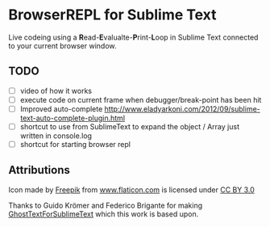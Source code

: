 # BrowserREPL for Sublime Text

Live codeing using a **R**ead-**E**valualte-**P**rint-**L**oop in Sublime Text connected to your current browser window.

## TODO
- [ ] video of how it works
- [ ] execute code on current frame when debugger/break-point has been hit
- [ ] Improved auto-complete
	http://www.eladyarkoni.com/2012/09/sublime-text-auto-complete-plugin.html
- [ ] shortcut to use from SublimeText to expand the object / Array just written in console.log
- [ ] shortcut for starting browser repl

## Attributions

<p>Icon made by <a href="http://www.freepik.com" title="Freepik">Freepik</a> from <a href="http://www.flaticon.com" title="Flaticon">www.flaticon.com</a> is licensed under <a href="http://creativecommons.org/licenses/by/3.0/" title="Creative Commons BY 3.0">CC BY 3.0</a></p>
<p>Thanks to Guido Kr&ouml;mer and Federico Brigante for making <a href="https://github.com/Cacodaimon/GhostTextForSublimeText">GhostTextForSublimeText</a> which this work is based upon.</p>
